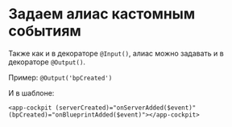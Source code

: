 # Задаем алиас кастомным событиям

Также как и в декораторе `@Input()`, алиас можно задавать и в декораторе `@Output()`.

Пример:
`@Output('bpCreated')`

И в шаблоне:
```angular2html
<app-cockpit (serverCreated)="onServerAdded($event)" (bpCreated)="onBlueprintAdded($event)"></app-cockpit>
```

